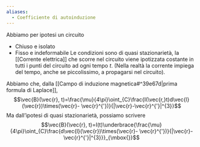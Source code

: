 ```yaml
---
aliases:
  - Coefficiente di autoinduzione
---
```

Abbiamo per ipotesi un circuito
- Chiuso e isolato
- Fisso e indeformabile
Le condizioni sono di quasi stazionarietà, la [[Corrente elettrica]] che scorre nel circuito viene ipotizzata costante in tutti i punti del circuito ad ogni tempo $t$. (Nella realtà la corrente impiega del tempo, anche se piccolissimo, a propagarsi nel circuito).

Abbiamo che, dalla [[Campo di induzione magnetica#^39e67d|prima formula di Laplace]],
$$\vec{B}(\vec{r}, t)=\frac{\mu}{4\pi}\oint_{C}\frac{I(\vec{r,}t)d\vec{l}(\vec{r})\times(\vec{r}- \vec{r}^{'})}{|\vec{r}-\vec{r}^{'}|^{3}}$$
Ma dall’ipotesi di quasi stazionarietà, possiamo scrivere
$$\vec{B}(\vec{r}, t)=I(t)\underbrace{\frac{\mu}{4\pi}\oint_{C}\frac{d\vec{l}(\vec{r})\times(\vec{r}- \vec{r}^{'})}{|\vec{r}-\vec{r}^{'}|^{3}}}_{\mbox{}}$$